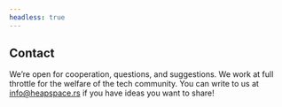 ```yaml
---
headless: true
---
```

## Contact

We’re open for cooperation, questions, and suggestions.
We work at full throttle for the welfare of the tech community. You can write to us at	[info@heapspace.rs](mailto:info@heapspace.rs) if you have ideas you want to share!
